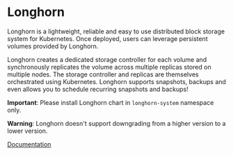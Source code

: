 # Longhorn

Longhorn is a lightweight, reliable and easy to use distributed block storage system for Kubernetes. Once deployed, users can leverage persistent volumes provided by Longhorn.

Longhorn creates a dedicated storage controller for each volume and synchronously replicates the volume across multiple replicas stored on multiple nodes. The storage controller and replicas are themselves orchestrated using Kubernetes. Longhorn supports snapshots, backups and even allows you to schedule recurring snapshots and backups!

**Important**: Please install Longhorn chart in `longhorn-system` namespace only.

**Warning**: Longhorn doesn't support downgrading from a higher version to a lower version.

[Documentation](https://longhorn.io/docs/)